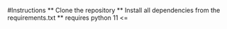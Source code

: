 #Instructions
** Clone the repository
** Install all dependencies from the requirements.txt
** requires python 11 <=
